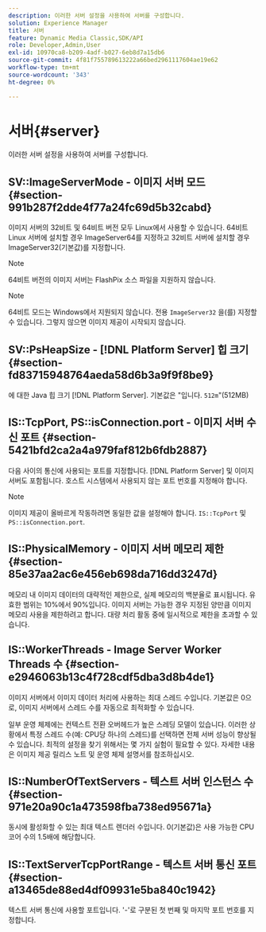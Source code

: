 ```yaml
---
description: 이러한 서버 설정을 사용하여 서버를 구성합니다.
solution: Experience Manager
title: 서버
feature: Dynamic Media Classic,SDK/API
role: Developer,Admin,User
exl-id: 10970ca8-b209-4adf-b027-6eb8d7a15db6
source-git-commit: 4f81f755789613222a66bed2961117604ae19e62
workflow-type: tm+mt
source-wordcount: '343'
ht-degree: 0%

---
```


# 서버{#server}

이러한 서버 설정을 사용하여 서버를 구성합니다.

## SV::ImageServerMode - 이미지 서버 모드 {#section-991b287f2dde4f77a24fc69d5b32cabd}

이미지 서버의 32비트 및 64비트 버전 모두 Linux에서 사용할 수 있습니다. 64비트 Linux 서버에 설치할 경우 ImageServer64를 지정하고 32비트 서버에 설치할 경우 ImageServer32(기본값)를 지정합니다.

>[!NOTE]
>
>64비트 버전의 이미지 서버는 FlashPix 소스 파일을 지원하지 않습니다.

>[!NOTE]
>
>64비트 모드는 Windows에서 지원되지 않습니다. 전용 `ImageServer32` 을(를) 지정할 수 있습니다. 그렇지 않으면 이미지 제공이 시작되지 않습니다.

## SV::PsHeapSize - [!DNL Platform Server] 힙 크기 {#section-fd83715948764aeda58d6b3a9f9f8be9}

에 대한 Java 힙 크기 [!DNL Platform Server]. 기본값은 &quot;입니다. `512m`&quot;(512MB)

## IS::TcpPort, PS::isConnection.port - 이미지 서버 수신 포트 {#section-5421bfd2ca2a4a979faf812b6fdb2887}

다음 사이의 통신에 사용되는 포트를 지정합니다. [!DNL Platform Server] 및 이미지 서버도 포함됩니다. 호스트 시스템에서 사용되지 않는 포트 번호를 지정해야 합니다.

>[!NOTE]
>
>이미지 제공이 올바르게 작동하려면 동일한 값을 설정해야 합니다. `IS::TcpPort` 및 `PS::isConnection.port`.

## IS::PhysicalMemory - 이미지 서버 메모리 제한 {#section-85e37aa2ac6e456eb698da716dd3247d}

메모리 내 이미지 데이터의 대략적인 제한으로, 실제 메모리의 백분율로 표시됩니다. 유효한 범위는 10%에서 90%입니다. 이미지 서버는 가능한 경우 지정된 양만큼 이미지 메모리 사용을 제한하려고 합니다. 대량 처리 활동 중에 일시적으로 제한을 초과할 수 있습니다.

## IS::WorkerThreads - Image Server Worker Threads 수 {#section-e2946063b13c4f728cdf5dba3d8b4de1}

이미지 서버에서 이미지 데이터 처리에 사용하는 최대 스레드 수입니다. 기본값은 0으로, 이미지 서버에서 스레드 수를 자동으로 최적화할 수 있습니다.

일부 운영 체제에는 컨텍스트 전환 오버헤드가 높은 스레딩 모델이 있습니다. 이러한 상황에서 특정 스레드 수(예: CPU당 하나의 스레드)를 선택하면 전체 서버 성능이 향상될 수 있습니다. 최적의 설정을 찾기 위해서는 몇 가지 실험이 필요할 수 있다. 자세한 내용은 이미지 제공 릴리스 노트 및 운영 체제 설명서를 참조하십시오.

## IS::NumberOfTextServers - 텍스트 서버 인스턴스 수 {#section-971e20a90c1a473598fba738ed95671a}

동시에 활성화할 수 있는 최대 텍스트 렌더러 수입니다. 0(기본값)은 사용 가능한 CPU 코어 수의 1.5배에 해당합니다.

## IS::TextServerTcpPortRange - 텍스트 서버 통신 포트 {#section-a13465de88ed4df09931e5ba840c1942}

텍스트 서버 통신에 사용할 포트입니다. &#39;-&#39;로 구분된 첫 번째 및 마지막 포트 번호를 지정합니다.
